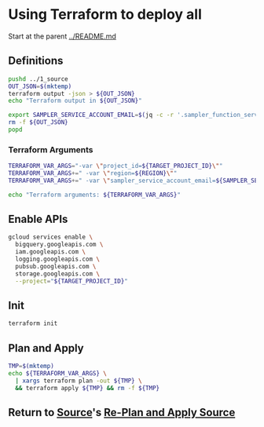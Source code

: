 # Using Terraform to deploy all

Start at the parent [../README.md](../README.md)

## Definitions


```bash
pushd ../1_source
OUT_JSON=$(mktemp)
terraform output -json > ${OUT_JSON}
echo "Terraform output in ${OUT_JSON}"

export SAMPLER_SERVICE_ACCOUNT_EMAIL=$(jq -c -r '.sampler_function_service_account.value.email' ${OUT_JSON})
rm -f ${OUT_JSON}
popd 
```

### Terraform Arguments

```bash
TERRAFORM_VAR_ARGS="-var \"project_id=${TARGET_PROJECT_ID}\""
TERRAFORM_VAR_ARGS+=" -var \"region=${REGION}\""
TERRAFORM_VAR_ARGS+=" -var \"sampler_service_account_email=${SAMPLER_SERVICE_ACCOUNT_EMAIL}\""

echo "Terraform arguments: ${TERRAFORM_VAR_ARGS}"
```

## Enable APIs

```bash
gcloud services enable \
  bigquery.googleapis.com \
  iam.googleapis.com \
  logging.googleapis.com \
  pubsub.googleapis.com \
  storage.googleapis.com \
  --project="${TARGET_PROJECT_ID}"
```

## Init

```bash
terraform init
```

## Plan and Apply

```bash
TMP=$(mktemp)
echo ${TERRAFORM_VAR_ARGS} \
  | xargs terraform plan -out ${TMP} \
  && terraform apply ${TMP} && rm -f ${TMP}
```

## Return to [Source](../3_source/README.md)'s [Re-Plan and Apply Source](../3_source/README.md#re-plan-and-apply)
